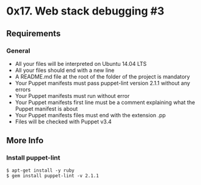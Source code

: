 # 0x17. Web stack debugging #3

## Requirements
### General
- All your files will be interpreted on Ubuntu 14.04 LTS
- All your files should end with a new line
- A README.md file at the root of the folder of the project is mandatory
- Your Puppet manifests must pass puppet-lint version 2.1.1 without any errors
- Your Puppet manifests must run without error
- Your Puppet manifests first line must be a comment explaining what the Puppet manifest is about
- Your Puppet manifests files must end with the extension .pp
- Files will be checked with Puppet v3.4

## More Info
### Install puppet-lint
```
$ apt-get install -y ruby
$ gem install puppet-lint -v 2.1.1
```
